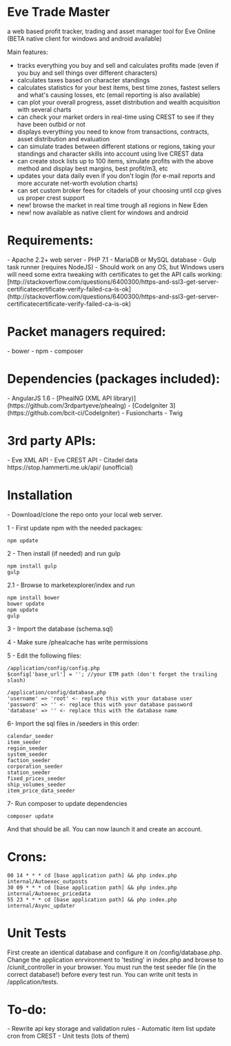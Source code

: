 <h1>Eve Trade Master</h1>

a web based profit tracker, trading and asset manager tool for Eve Online (BETA native client for windows and android available)

Main features:

- tracks everything you buy and sell and calculates profits made (even if you buy and sell things over different characters)
- calculates taxes based on character standings
- calculates statistics for your best items, best time zones, fastest sellers and what's causing losses, etc (email reporting is also available)
- can plot your overall progress, asset distribution and wealth acquisition with several charts
- can check your market orders in real-time using CREST to see if they have been outbid or not
- displays everything you need to know from transactions, contracts, asset distribution and evaluation
- can simulate trades between different stations or regions, taking your standings and character skills into account using live CREST data
- can create stock lists up to 100 items, simulate profits with the above method and display best margins, best profit/m3, etc
- updates your data daily even if you don't login (for e-mail reports and more accurate net-worth evolution charts)
- can set custom broker fees for citadels of your choosing until ccp gives us proper crest support
- new! browse the market in real time trough all regions in New Eden
- new! now available as native client for windows and android

<h1>Requirements:</h1>
- Apache 2.2+ web server
- PHP 7.1
- MariaDB or MySQL database
- Gulp task runner (requires NodeJS)
- Should work on any OS, but Windows users will need some extra tweaking with certificates to get the API calls working: 
[http://stackoverflow.com/questions/6400300/https-and-ssl3-get-server-certificatecertificate-verify-failed-ca-is-ok](http://stackoverflow.com/questions/6400300/https-and-ssl3-get-server-certificatecertificate-verify-failed-ca-is-ok)

<h1>Packet managers required:</h1>
- bower
- npm
- composer

<h1>Dependencies (packages included):</h1>
- AngularJS 1.6
- [PhealNG (XML API library)](https://github.com/3rdpartyeve/phealng)
- [CodeIgniter 3](https://github.com/bcit-ci/CodeIgniter)
- Fusioncharts
- Twig

<h1>3rd party APIs:</h1>
- Eve XML API
- Eve CREST API
- Citadel data https://stop.hammerti.me.uk/api/ (unofficial)


<h1>Installation</h1>
- Download/clone the repo onto your local web server.

1 - First update npm with the needed packages:

    npm update

2 - Then install (if needed) and run gulp 
    
    npm install gulp
    gulp
    
 2.1 - Browse to marketexplorer/index and run
    
    npm install bower
    bower update
    npm update
    gulp

3 - Import the database (schema.sql) 

4 - Make sure /phealcache has write permissions

5 - Edit the following files:

    /application/config/config.php
    $config['base_url'] = ''; //your ETM path (don't forget the trailing slash)

    /application/config/database.php
    'username' => 'root' <- replace this with your database user
    'password' => '' <- replace this with your database password
    'database' => '' <- replace this with the database name
    
6- Import the sql files in /seeders in this order:
    
    calendar_seeder
    item_seeder
    region_seeder
    system_seeder
    faction_seeder
    corporation_seeder
    station_seeder
    fixed_prices_seeder
    ship_volumes_seeder
    item_price_data_seeder

7- Run composer to update dependencies

    composer update
    
And that should be all. You can now launch it and create an account.

<h1>Crons:</h1>

    00 14 * * * cd [base application path] && php index.php internal/Autoexec_outposts
    30 09 * * * cd [base application path] && php index.php internal/Autoexec_pricedata
    55 23 * * * cd [base application path] && php index.php internal/Async_updater
    
<h1>Unit Tests</h1>

First create an identical database and configure it on /config/database.php. Change the application enrvironment to 'testing' in index.php and browse to /ciunit_controller in your browser. You must run the test seeder file (in the correct database!) before every test run. You can write unit tests in /application/tests.


<h1>To-do:</h1>
- Rewrite api key storage and validation rules
- Automatic item list update cron from CREST
- Unit tests (lots of them)

